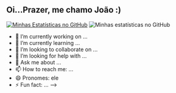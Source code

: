 ## Oi...Prazer, me chamo João :) 
[![Minhas Estatísticas no GitHub](https://github-readme-stats.vercel.app/api?username=joaopedrokmd)](https://github.com/joaopedrokmd/github-readme-stats)
![Minhas estatísticas no GitHub](https://github-readme-stats.vercel.app/api?username=joaopedrokmd&show_icons=true&theme=onedark)

- 🔭 I’m currently working on ...
- 🌱 I’m currently learning ...
- 👯 I’m looking to collaborate on ...
- 🤔 I’m looking for help with ...
- 💬 Ask me about ...
- 📫 How to reach me: ...
- 😄 Pronomes: ele
- ⚡ Fun fact: ...
-->
